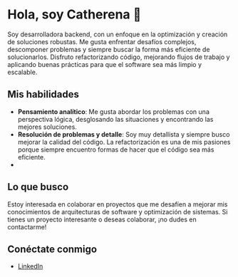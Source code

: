 # Hola, soy Catherena 👋

Soy desarrolladora backend, con un enfoque en la optimización y creación de soluciones robustas. Me gusta enfrentar desafíos complejos, descomponer problemas y siempre buscar la forma más eficiente de solucionarlos. Disfruto refactorizando código, mejorando flujos de trabajo y aplicando buenas prácticas para que el software sea más limpio y escalable.

## Mis habilidades

- **Pensamiento analítico**: Me gusta abordar los problemas con una perspectiva lógica, desglosando las situaciones y encontrando las mejores soluciones.
- **Resolución de problemas y detalle**: Soy muy detallista y siempre busco mejorar la calidad del código. La refactorización es una de mis pasiones porque siempre encuentro formas de hacer que el código sea más eficiente.
- 
## Lo que busco

Estoy interesada en colaborar en proyectos que me desafíen a mejorar mis conocimientos de arquitecturas de software y optimización de sistemas. Si tienes un proyecto interesante o deseas colaborar, ¡no dudes en contactarme!

## Conéctate conmigo

- [LinkedIn](https://www.linkedin.com/in/catherena-beresovsky/)
